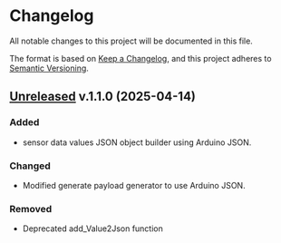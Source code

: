# Changelog

All notable changes to this project will be documented in this file.

The format is based on [Keep a Changelog](https://keepachangelog.com/en/1.1.0/),
and this project adheres to [Semantic Versioning](https://semver.org/spec/v2.0.0.html).

## [Unreleased](https://github.com/gideonmaina/sensors_power_saver/releases/tag/v1.1.0) v.1.1.0 (2025-04-14)

### Added
 - sensor data values JSON object builder using Arduino JSON.

 ### Changed
 - Modified generate payload generator to use Arduino JSON. 
  
### Removed
 - Deprecated add_Value2Json function
